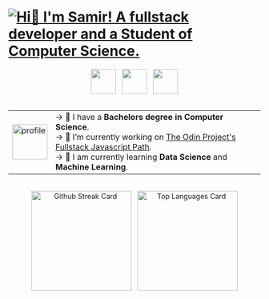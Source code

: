 <h1><a href="https://samirkabra.me/contact"><img src="files/WelcomeAnimation.gif" alt="Hi👋 I'm Samir! A fullstack developer and a Student of Computer Science." title="Click to contact me!"></a></h1>
<div align="center">
   <a href="https://samirkabra.me/"><img align="center" src="https://img.shields.io/badge/Portfolio-37a779?style=for-the-badge&color=3d59a1" height="50" /></a>
   &nbsp;
   <a href="https://samirkabra.me/contact"><img align="center" src="https://img.shields.io/badge/Contact-37a779?style=for-the-badge&color=9d7cd8" height="50" /></a>
   &nbsp;
   <a href="/projects.md"><img align="center" src="https://img.shields.io/badge/Projects-37a779?style=for-the-badge&color=4fd6be" height="50" /></a>
</div>
<br>
<table align="center">
   <tr>
      <td>
         <div>
            <img align="center" width=70 height=70 src="https://cdn.svgporn.com/logos/hugging-face-icon.svg?response-content-disposition=attachment%3Bfilename%3Dhugging-face-icon.svg" alt="profile"/>
         </div>
      </td>
      <td>
         <div align="left">
               <span>→ 🌱 I have a <b> Bachelors degree in Computer Science</b>.</span>
               <br>
               <span>→ 🔭 I’m currently working on <a href="https://www.theodinproject.com/paths/full-stack-javascript?">The Odin Project's Fullstack Javascript Path</a>.</span>               
               <br>
               <span>→ 📖 I am currently learning <b> Data Science </b> and <b> Machine Learning</b>.</span>
            </ul>
         </div>
      </td>
   </tr>
</table>
<br>
<!-- Stats widgets -->
<div align="center">
         <img height="200" align="center" src="https://github-readme-streak-stats.herokuapp.com?user=redplusblue&theme=tokyonight&hide_border=true&border_radius=0&date_format=M%20j%5B%2C%20Y%5D&mode=weekly&card_width=420&card_height=200&fire=EB5454" alt="Github Streak Card" />
         &nbsp;
         <img height="200" align="center" src="https://github-readme-stats.vercel.app/api/top-langs/?username=redplusblue&layout=compact&langs_count=10&theme=tokyonight&include_all_commits=true&size_weight=0.5&count_weight=0.5&card_width=320&hide_border=true&border_radius=0" alt="Top Languages Card" />
</div>
<br>
